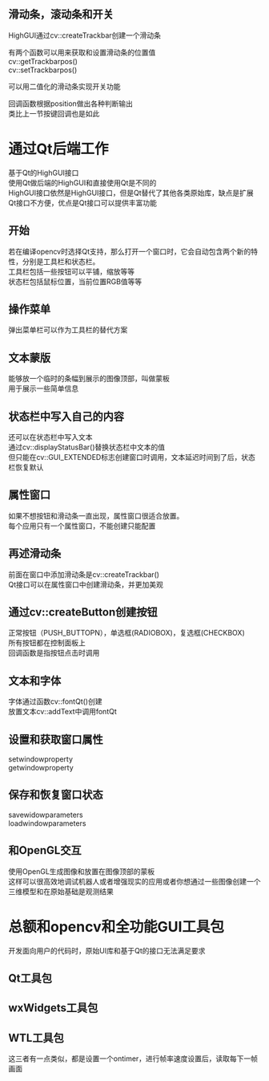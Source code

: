          

## 滑动条，滚动条和开关      
HighGUI通过cv::createTrackbar创建一个滑动条        

有两个函数可以用来获取和设置滑动条的位置值      
cv::getTrackbarpos()        
cv::setTrackbarpos()         

可以用二值化的滑动条实现开关功能    


回调函数根据position做出各种判断输出    
类比上一节按键回调也是如此     

# 通过Qt后端工作    
基于Qt的HighGUI接口      
使用Qt做后端的HighGUI和直接使用Qt是不同的       
HighGUI接口依然是HighGUI接口，但是Qt替代了其他各类原始库，缺点是扩展Qt接口不方便，优点是Qt接口可以提供丰富功能          

## 开始     
若在编译opencv时选择Qt支持，那么打开一个窗口时，它会自动包含两个新的特性，分别是工具栏和状态栏。    
工具栏包括一些按钮可以平铺，缩放等等    
状态栏包括鼠标位置，当前位置RGB值等等    


## 操作菜单      
弹出菜单栏可以作为工具栏的替代方案       

## 文本蒙版      
能够放一个临时的条幅到展示的图像顶部，叫做蒙板     
用于展示一些简单信息        

## 状态栏中写入自己的内容    
还可以在状态栏中写入文本    
通过cv::displayStatusBar()替换状态栏中文本的值     
但只能在cv::GUI_EXTENDED标志创建窗口时调用，文本延迟时间到了后，状态栏恢复默认       

## 属性窗口   
如果不想按钮和滑动条一直出现，属性窗口很适合放置。   
每个应用只有一个属性窗口，不能创建只能配置    

## 再述滑动条    
前面在窗口中添加滑动条是cv::createTrackbar()    
Qt接口可以在属性窗口中创建滑动条，并更加美观     

## 通过cv::createButton创建按钮   
正常按钮（PUSH_BUTTOPN），单选框(RADIOBOX)，复选框(CHECKBOX)     
所有按钮都在控制面板上    
回调函数是指按钮点击时调用     


## 文本和字体     
字体通过函数cv::fontQt()创建       
放置文本cv::addText中调用fontQt     

## 设置和获取窗口属性       
setwindowproperty     
getwindowproperty         

## 保存和恢复窗口状态     
savewidowparameters       
loadwindowparameters      


## 和OpenGL交互    
使用OpenGL生成图像和放置在图像顶部的蒙板      
这样可以很高效地调试机器人或者增强现实的应用或者你想通过一些图像创建一个三维模型和在原始基础是观测结果        

# 总额和opencv和全功能GUI工具包    
开发面向用户的代码时，原始UI库和基于Qt的接口无法满足要求     

## Qt工具包       
## wxWidgets工具包   
## WTL工具包    

这三者有一点类似，都是设置一个ontimer，进行帧率速度设置后，读取每下一帧画面         



